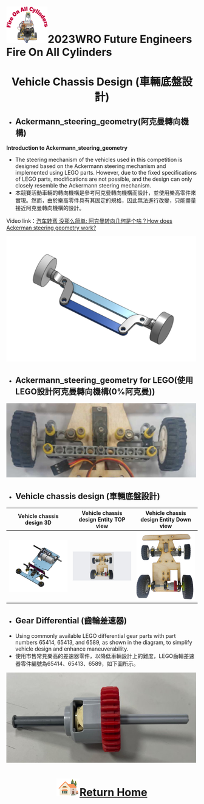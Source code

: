 ![LOGO](../../other/img/logo.png)2023WRO Future Engineers Fire On All Cylinders  
====
# <div align="center">Vehicle Chassis Design (車輛底盤設計)</div> 

- ## Ackermann_steering_geometry(阿克曼轉向機構)
__Introduction to Ackermann_steering_geometry__
- The steering mechanism of the vehicles used in this competition is designed based on the Ackermann steering mechanism and implemented using LEGO parts. However, due to the fixed specifications of LEGO parts, modifications are not possible, and the design can only closely resemble the Ackermann steering mechanism. 
- 本競賽活動車輛的轉向機構是參考阿克曼轉向機構而設計，並使用樂高零件來實現。然而，由於樂高零件具有其固定的規格，因此無法進行改變，只能盡量接近阿克曼轉向機構的設計。

Video link：[汽车转弯 没那么简单: 阿克曼转向几何是个啥？How does Ackerman steering geometry work?](https://www.youtube.com/watch?v=8AimxDPWKcM)

<img src="./img/Ackermann_steering_geometry.png" width="500" alt="Ackermann_steering_geometry">

- ## Ackermann_steering_geometry for LEGO(使用LEGO設計阿克曼轉向機構(0%阿克曼))
<img src="./img/Ackermann_steering_geometry_lego.png" width="500" alt="Ackermann_steering_geometry_lego">

- ## Vehicle chassis design (車輛底盤設計)

|Vehicle chassis design 3D| Vehicle chassis design Entity TOP view | Vehicle chassis design Entity Down view|
|:----:|:----:|:----:|
|<img src="./img/vehicle_chassis_design_3D.png" width="400" alt="vehicle_chassis_design_3D">|<img src="./img/up_view.png" width="400" alt="up_view">|<img src="./img/Vehicle Chassis Design_down_view.png" width="400" alt="down_view">|

- ##  Gear Differential (齒輪差速器)
- Using commonly available LEGO differential gear parts with part numbers 65414, 65413, and 6589, as shown in the diagram, to simplify vehicle design and enhance maneuverability.
- 使用市售常見樂高的差速器零件，以降低車輛設計上的難度，LEGO齒輪差速器零件編號為65414、65413、6589，如下圖所示。
 <img src="./img/LEGO_differential.jpg" width="500" alt="LEGO_differential">


# <div align="center">![HOME](../../other/img/Home.png)[Return Home](../../)</div>  

